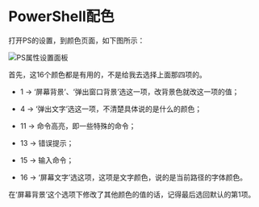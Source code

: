 # PowerShell配色

打开PS的设置，到颜色页面，如下图所示：

![PS属性设置面板](https://github.com/dingzx97/Resources/blob/master/jpg/PowerShell%E9%85%8D%E8%89%B2.jpg)

首先，这16个颜色都是有用的，不是给我去选择上面那四项的。

- 1  -> ‘屏幕背景’、‘弹出窗口背景’选这一项，改背景色就改这一项的值；

- 4  -> ‘弹出文字’选这一项，不清楚具体说的是什么的颜色；

- 11 -> 命令高亮，即一些特殊的命令；

- 13 -> 错误提示；

- 15 -> 输入命令；

- 16 -> ‘屏幕文字’选这项，这项是文字颜色，说的是当前路径的字体颜色。

 在‘屏幕背景’这个选项下修改了其他颜色的值的话，记得最后选回默认的第1项。
